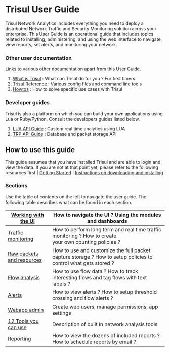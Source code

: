 # Trisul User Guide

Trisul Network Analytics includes everything you need to deploy a distributed Network Traffic and Security Monitoring solution across your enterprise. This User Guide is an operational guide that includes topics related to installing, administering, and using the web interface to navigate, view reports, set alerts, and monitoring your network.

### Other user documentation

Links to various other documentation apart from this User Guide.

1. [What is Trisul](https://trisul.org/docs/ug/intro/whatistrisul.html) : What can Trisul do for you ? For first timers.
2. [Trisul Reference](https://trisul.org/docs/ref) : Various config files and command line tools
3. [Howtos](https://trisul.org/docs/howto/) : How to solve specific use cases with Trisul  

### Developer guides

Trisul is also a platform on which you can build your own applications using Lua or Ruby/Python. Consult the developers guides listed below.

1. [LUA API Guide](https://trisul.org/docs/lua) : Custom real time analytics using LUA
2. [TRP API Guide](https://trisul.org/docs/trp) : Database and packet storage API  

## How to use this guide

This guide assumes that you have installed Trisul and are able to login and view the data. If you are not at that point yet, please refer to the following resources first | [Getting Started](https://trisul.org/docs/ug/intro/free.html) | [Instructions on downloading and installing](https://trisul.org/download)

### Sections

Use the table of contents on the left to navigate the user guide. The following table describes what can be found in each section.

| [Working with the UI](https://trisul.org/docs/ug/ui/index.html)         | How to navigate the UI ? Using the modules and dashboards                                                      |
| ----------------------------------------------------------------------- | -------------------------------------------------------------------------------------------------------------- |
| [Traffic monitoring](https://trisul.org/docs/ug/cg/index.html)          | How to perform long term and real time traffic monitoring ? How to create<br/>your own counting policies ?     |
| [Raw packets and resources](https://trisul.org/docs/ug/caps/index.html) | How to use and customize the full packet capture storage ? How to setup policies to control what gets stored ? |
| [Flow analysis](https://trisul.org/docs/ug/flow/index.html)             | How to use flow data ? How to track interesting flows and tag flows with text labels ?                         |
| [Alerts](https://trisul.org/docs/ug/alerts/index.html)                  | How to view alerts ? How to setup threshold crossing and flow alerts ?                                         |
| [Webapp admin](https://trisul.org/docs/ug/webadmin/index.html)          | Create web users, manage permissions, app settings                                                             |
| [12 Tools you can use](https://trisul.org/docs/ug/tools/index.html)     | Description of built in network analysis tools                                                                 |
| [Reporting](https://trisul.org/docs/ug/reports/index.html)              | How to view the dozens of included reports ? How to schedule reports by email ?                                |
